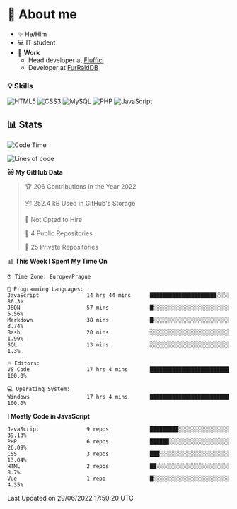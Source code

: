 # 👋 About me

- ✨ He/Him
- 💻 IT student
- 🔨 **Work**
  - Head developer at [Fluffici](https://fluffici.eu)
  - Developer at [FurRaidDB](https://furraiddb.xyz)

### 💡 Skills
![HTML5](https://img.shields.io/badge/html5-%23E34F26.svg?style=for-the-badge&logo=html5&logoColor=white)
![CSS3](https://img.shields.io/badge/css3-%231572B6.svg?style=for-the-badge&logo=css3&logoColor=white)
![MySQL](https://img.shields.io/badge/mysql-%2300f.svg?style=for-the-badge&logo=mysql&logoColor=white)
![PHP](https://img.shields.io/badge/php-%23777BB4.svg?style=for-the-badge&logo=php&logoColor=white)
![JavaScript](https://img.shields.io/badge/javascript-%23323330.svg?style=for-the-badge&logo=javascript&logoColor=%23F7DF1E)

## 📊 Stats
<!--START_SECTION:waka-->
![Code Time](http://img.shields.io/badge/Code%20Time-159%20hrs%2028%20mins-blue)

![Lines of code](https://img.shields.io/badge/From%20Hello%20World%20I%27ve%20Written-433%20Thousand%20lines%20of%20code-blue)

**🐱 My GitHub Data** 

> 🏆 206 Contributions in the Year 2022
 > 
> 📦 252.4 kB Used in GitHub's Storage 
 > 
> 🚫 Not Opted to Hire
 > 
> 📜 4 Public Repositories 
 > 
> 🔑 25 Private Repositories  
 > 
📊 **This Week I Spent My Time On** 

```text
⌚︎ Time Zone: Europe/Prague

💬 Programming Languages: 
JavaScript               14 hrs 44 mins      █████████████████████░░░░   86.3% 
JSON                     57 mins             █░░░░░░░░░░░░░░░░░░░░░░░░   5.56% 
Markdown                 38 mins             █░░░░░░░░░░░░░░░░░░░░░░░░   3.74% 
Bash                     20 mins             ░░░░░░░░░░░░░░░░░░░░░░░░░   1.99% 
SQL                      13 mins             ░░░░░░░░░░░░░░░░░░░░░░░░░   1.3%

🔥 Editors: 
VS Code                  17 hrs 4 mins       █████████████████████████   100.0%

💻 Operating System: 
Windows                  17 hrs 4 mins       █████████████████████████   100.0%

```

**I Mostly Code in JavaScript** 

```text
JavaScript               9 repos             █████████░░░░░░░░░░░░░░░░   39.13% 
PHP                      6 repos             ██████░░░░░░░░░░░░░░░░░░░   26.09% 
CSS                      3 repos             ███░░░░░░░░░░░░░░░░░░░░░░   13.04% 
HTML                     2 repos             ██░░░░░░░░░░░░░░░░░░░░░░░   8.7% 
Vue                      1 repo              █░░░░░░░░░░░░░░░░░░░░░░░░   4.35%

```



 Last Updated on 29/06/2022 17:50:20 UTC
<!--END_SECTION:waka-->

<!--
**Nanoslav/Nanoslav** is a ✨ _special_ ✨ repository because its `README.md` (this file) appears on your GitHub profile.

Here are some ideas to get you started:

- 🔭 I’m currently working on ...
- 🌱 I’m currently learning ...
- 👯 I’m looking to collaborate on ...
- 🤔 I’m looking for help with ...
- 💬 Ask me about ...
- 📫 How to reach me: ...
- 😄 Pronouns: ...
- ⚡ Fun fact: ...
-->
